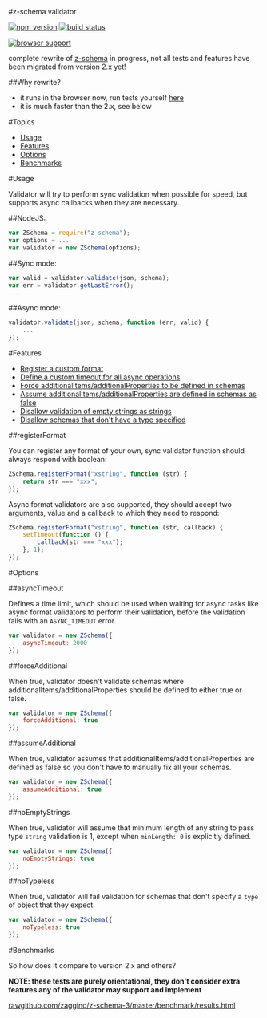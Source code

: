 #z-schema validator

[![npm version](https://badge.fury.io/js/z-schema.png)](http://badge.fury.io/js/z-schema)
[![build status](https://travis-ci.org/zaggino/z-schema-3.svg?branch=master)](https://travis-ci.org/zaggino/z-schema-3)

[![browser support](https://ci.testling.com/zaggino/z-schema-3.png)](https://ci.testling.com/zaggino/z-schema-3)

complete rewrite of [z-schema](https://github.com/zaggino/z-schema) in progress, not all tests and features have been migrated from version 2.x yet!

##Why rewrite?
- it runs in the browser now, run tests yourself [here](https://rawgit.com/zaggino/z-schema-3/master/test/SpecRunner.html)
- it is much faster than the 2.x, see below

#Topics

- [Usage](#usage)
- [Features](#features)
- [Options](#options)
- [Benchmarks](#benchmarks)

#Usage

Validator will try to perform sync validation when possible for speed, but supports async callbacks when they are necessary.

##NodeJS:

```javascript
var ZSchema = require("z-schema");
var options = ...
var validator = new ZSchema(options);
```

##Sync mode:

```javascript
var valid = validator.validate(json, schema);
var err = validator.getLastError();
...
```

##Async mode:

```javascript
validator.validate(json, schema, function (err, valid) {
    ...
});
```

#Features

- [Register a custom format](#registerFormat)
- [Define a custom timeout for all async operations](#asyncTimeout)
- [Force additionalItems/additionalProperties to be defined in schemas](#forceAdditional)
- [Assume additionalItems/additionalProperties are defined in schemas as false](#assumeAdditional)
- [Disallow validation of empty strings as strings](#noEmptyStrings)
- [Disallow schemas that don't have a type specified](#noTypeless)

##registerFormat

You can register any format of your own, sync validator function should always respond with boolean:

```javascript
ZSchema.registerFormat("xstring", function (str) {
    return str === "xxx";
});
```

Async format validators are also supported, they should accept two arguments, value and a callback to which they need to respond:

```javascript
ZSchema.registerFormat("xstring", function (str, callback) {
    setTimeout(function () {
        callback(str === "xxx");
    }, 1);
});
```

#Options

##asyncTimeout

Defines a time limit, which should be used when waiting for async tasks like async format validators to perform their validation,
before the validation fails with an ```ASYNC_TIMEOUT``` error.

```javascript
var validator = new ZSchema({
    asyncTimeout: 2000
});
```

##forceAdditional

When true, validator doesn't validate schemas where additionalItems/additionalProperties should be defined to either true or false.

```javascript
var validator = new ZSchema({
    forceAdditional: true
});
```

##assumeAdditional

When true, validator assumes that additionalItems/additionalProperties are defined as false so you don't have to manually fix all your schemas.

```javascript
var validator = new ZSchema({
    assumeAdditional: true
});
```

##noEmptyStrings

When true, validator will assume that minimum length of any string to pass type ```string``` validation is 1, except when ```minLength: 0``` is explicitly defined.

```javascript
var validator = new ZSchema({
    noEmptyStrings: true
});
```

##noTypeless

When true, validator will fail validation for schemas that don't specify a ```type``` of object that they expect.

```javascript
var validator = new ZSchema({
    noTypeless: true
});
```

#Benchmarks

So how does it compare to version 2.x and others?

**NOTE: these tests are purely orientational, they don't consider extra features any of the validator may support and implement**

[rawgithub.com/zaggino/z-schema-3/master/benchmark/results.html](https://rawgithub.com/zaggino/z-schema-3/master/benchmark/results.html)
